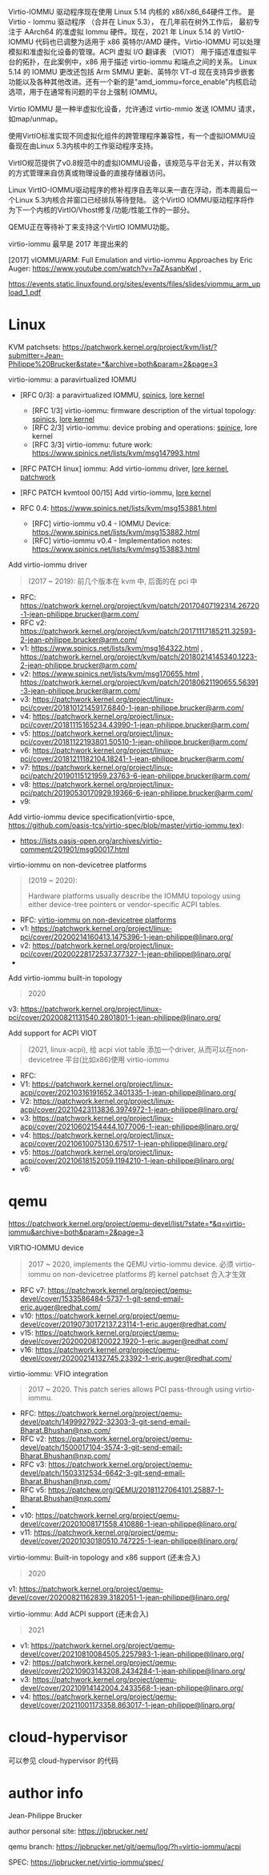 
Virtio-IOMMU 驱动程序现在使用 Linux 5.14 内核的 x86/x86_64硬件工作。 是 Virtio - Iommu 驱动程序 （合并在 Linux 5.3）， 在几年前在树外工作后， 最初专注于 AArch64 的准虚拟 Iommu 硬件。现在，2021 年 Linux 5.14 的 VirtIO-IOMMU 代码也已调整为适用于 x86 英特尔/AMD 硬件。Virtio-IOMMU 可以处理模拟和准虚拟化设备的管理。ACPI 虚拟 I/O 翻译表 （VIOT） 用于描述准虚拟平台的拓扑，在此案例中，x86 用于描述 virtio-iommu 和端点之间的关系。 Linux 5.14 的 IOMMU 更改还包括 Arm SMMU 更新、英特尔 VT-d 现在支持异步嵌套功能以及各种其他改进。还有一个新的是"amd_iommu=force_enable"内核启动选项，用于在通常有问题的平台上强制 IOMMU。


Virtio IOMMU 是一种半虚拟化设备，允许通过 virtio-mmio 发送 IOMMU 请求，如map/unmap。

使用VirtIO标准实现不同虚拟化组件的跨管理程序兼容性，有一个虚拟IOMMU设备现在由Linux 5.3内核中的工作驱动程序支持。


VirtIO规范提供了v0.8规范中的虚拟IOMMU设备，该规范与平台无关，并以有效的方式管理来自仿真或物理设备的直接存储器访问。


Linux VirtIO-IOMMU驱动程序的修补程序自去年以来一直在浮动，而本周最后一个Linux 5.3内核合并窗口已经排队等待登陆。 这个VirtIO IOMMU驱动程序将作为下一个内核的VirtIO/Vhost修复/功能/性能工作的一部分。

QEMU正在等待补丁来支持这个VirtIO IOMMU功能。




virtio-iommu 最早是 2017 年提出来的

[2017] vIOMMU/ARM: Full Emulation and virtio-iommu Approaches by Eric Auger: https://www.youtube.com/watch?v=7aZAsanbKwI , 

https://events.static.linuxfound.org/sites/events/files/slides/viommu_arm_upload_1.pdf


# Linux

KVM patchsets: https://patchwork.kernel.org/project/kvm/list/?submitter=Jean-Philippe%20Brucker&state=*&archive=both&param=2&page=3

virtio-iommu: a paravirtualized IOMMU

* [RFC 0/3]: a paravirtualized IOMMU, [spinics](https://www.spinics.net/lists/kvm/msg147990.html), [lore kernel](https://lore.kernel.org/all/20170407191747.26618-1-jean-philippe.brucker__33550.5639938221$1491592770$gmane$org@arm.com/)
  * [RFC 1/3] virtio-iommu: firmware description of the virtual topology: [spinics](https://www.spinics.net/lists/kvm/msg147991.html), [lore kernel](https://lore.kernel.org/all/20170407191747.26618-2-jean-philippe.brucker__38031.8755437203$1491592803$gmane$org@arm.com/)
  * [RFC 2/3] virtio-iommu: device probing and operations: [spinice](https://www.spinics.net/lists/kvm/msg147992.html), lore kernel
  * [RFC 3/3] virtio-iommu: future work: https://www.spinics.net/lists/kvm/msg147993.html

* [RFC PATCH linux] iommu: Add virtio-iommu driver, [lore kernel](https://lore.kernel.org/all/20170407192314.26720-1-jean-philippe.brucker@arm.com/), [patchwork](https://patchwork.kernel.org/project/kvm/patch/20170407192314.26720-1-jean-philippe.brucker@arm.com/)

* [RFC PATCH kvmtool 00/15] Add virtio-iommu, [lore kernel](https://lore.kernel.org/all/20170407192455.26814-1-jean-philippe.brucker@arm.com/) 


* RFC 0.4: https://www.spinics.net/lists/kvm/msg153881.html
  * [RFC] virtio-iommu v0.4 - IOMMU Device: https://www.spinics.net/lists/kvm/msg153882.html
  * [RFC] virtio-iommu v0.4 - Implementation notes: https://www.spinics.net/lists/kvm/msg153883.html






Add virtio-iommu driver

> (2017 ~ 2019): 前几个版本在 kvm 中, 后面的在 pci 中

* RFC: https://patchwork.kernel.org/project/kvm/patch/20170407192314.26720-1-jean-philippe.brucker@arm.com/
* RFC v2: https://patchwork.kernel.org/project/kvm/patch/20171117185211.32593-2-jean-philippe.brucker@arm.com/
* v1: https://www.spinics.net/lists/kvm/msg164322.html , https://patchwork.kernel.org/project/kvm/patch/20180214145340.1223-2-jean-philippe.brucker@arm.com/
* v2: https://www.spinics.net/lists/kvm/msg170655.html , https://patchwork.kernel.org/project/kvm/patch/20180621190655.56391-3-jean-philippe.brucker@arm.com/
* v3: https://patchwork.kernel.org/project/linux-pci/cover/20181012145917.6840-1-jean-philippe.brucker@arm.com/
* v4: https://patchwork.kernel.org/project/linux-pci/cover/20181115165234.43990-1-jean-philippe.brucker@arm.com/
* v5: https://patchwork.kernel.org/project/linux-pci/cover/20181122193801.50510-1-jean-philippe.brucker@arm.com/
* v6: https://patchwork.kernel.org/project/linux-pci/cover/20181211182104.18241-1-jean-philippe.brucker@arm.com/
* v7: https://patchwork.kernel.org/project/linux-pci/patch/20190115121959.23763-6-jean-philippe.brucker@arm.com/
* v8: https://patchwork.kernel.org/project/linux-pci/patch/20190530170929.19366-6-jean-philippe.brucker@arm.com/
* v9: 



Add virtio-iommu device specification(virtio-spce, https://github.com/oasis-tcs/virtio-spec/blob/master/virtio-iommu.tex): 

* https://lists.oasis-open.org/archives/virtio-comment/201901/msg00017.html





virtio-iommu on non-devicetree platforms

> (2019 ~ 2020):
> 
> Hardware platforms usually describe the IOMMU topology using either device-tree pointers or vendor-specific ACPI tables.

* RFC: [virtio-iommu on non-devicetree platforms](https://patchwork.kernel.org/project/linux-pci/cover/20191122105000.800410-1-jean-philippe@linaro.org/)
* v1: https://patchwork.kernel.org/project/linux-pci/cover/20200214160413.1475396-1-jean-philippe@linaro.org/
* v2: https://patchwork.kernel.org/project/linux-pci/cover/20200228172537.377327-1-jean-philippe@linaro.org/
* 


Add virtio-iommu built-in topology

> 2020

v3: https://patchwork.kernel.org/project/linux-pci/cover/20200821131540.2801801-1-jean-philippe@linaro.org/


Add support for ACPI VIOT

> (2021, linux-acpi), 给 acpi viot table 添加一个driver, 从而可以在non-devicetree 平台(比如x86)使用 virtio-iommu
* RFC: 
* V1: https://patchwork.kernel.org/project/linux-acpi/cover/20210316191652.3401335-1-jean-philippe@linaro.org/
* V2: https://patchwork.kernel.org/project/linux-acpi/cover/20210423113836.3974972-1-jean-philippe@linaro.org/
* v3: https://patchwork.kernel.org/project/linux-acpi/cover/20210602154444.1077006-1-jean-philippe@linaro.org/
* v4: https://patchwork.kernel.org/project/linux-acpi/cover/20210610075130.67517-1-jean-philippe@linaro.org/
* v5: https://patchwork.kernel.org/project/linux-acpi/cover/20210618152059.1194210-1-jean-philippe@linaro.org/
* v6: 




# qemu

https://patchwork.kernel.org/project/qemu-devel/list/?state=*&q=virtio-iommu&archive=both&param=2&page=3


VIRTIO-IOMMU device

> 2017 ~ 2020, implements the QEMU virtio-iommu device.
> 必须 virtio-iommu on non-devicetree platforms 的 kernel patchset 合入才生效

* RFC v7: https://patchwork.kernel.org/project/qemu-devel/cover/1533586484-5737-1-git-send-email-eric.auger@redhat.com/
* v10: https://patchwork.kernel.org/project/qemu-devel/cover/20190730172137.23114-1-eric.auger@redhat.com/
* v15: https://patchwork.kernel.org/project/qemu-devel/cover/20200208120022.1920-1-eric.auger@redhat.com/
* v16: https://patchwork.kernel.org/project/qemu-devel/cover/20200214132745.23392-1-eric.auger@redhat.com/





virtio-iommu: VFIO integration

> 2017 ~ 2020. 
> This patch series allows PCI pass-through using virtio-iommu.

* RFC: https://patchwork.kernel.org/project/qemu-devel/patch/1499927922-32303-3-git-send-email-Bharat.Bhushan@nxp.com/
* RFC v2: https://patchwork.kernel.org/project/qemu-devel/patch/1500017104-3574-3-git-send-email-Bharat.Bhushan@nxp.com/
* RFC v3: https://patchwork.kernel.org/project/qemu-devel/patch/1503312534-6642-3-git-send-email-Bharat.Bhushan@nxp.com/
* RFC v5: https://patchew.org/QEMU/20181127064101.25887-1-Bharat.Bhushan@nxp.com/
* 
* v10: https://patchwork.kernel.org/project/qemu-devel/cover/20201008171558.410886-1-jean-philippe@linaro.org/
* v11: https://patchwork.kernel.org/project/qemu-devel/cover/20201030180510.747225-1-jean-philippe@linaro.org/




virtio-iommu: Built-in topology and x86 support (还未合入)

> 2020

v1: https://patchwork.kernel.org/project/qemu-devel/cover/20200821162839.3182051-1-jean-philippe@linaro.org/




virtio-iommu: Add ACPI support (还未合入)

> 2021

* v1: https://patchwork.kernel.org/project/qemu-devel/cover/20210810084505.2257983-1-jean-philippe@linaro.org/
* v2: https://patchwork.kernel.org/project/qemu-devel/cover/20210903143208.2434284-1-jean-philippe@linaro.org/
* v3: https://patchwork.kernel.org/project/qemu-devel/cover/20210914142004.2433568-1-jean-philippe@linaro.org/
* v4: https://patchwork.kernel.org/project/qemu-devel/cover/20211001173358.863017-1-jean-philippe@linaro.org/




# cloud-hypervisor

可以参见 cloud-hypervisor 的代码


# author info

Jean-Philippe Brucker

author personal site: https://jpbrucker.net/

qemu branch: https://jpbrucker.net/git/qemu/log/?h=virtio-iommu/acpi

SPEC: https://jpbrucker.net/virtio-iommu/spec/

